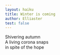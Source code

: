 ```yaml
---
layout: haiku
title: Winter is coming
author: Elliaster
test: false
---
```


Shivering autumn<br>
A living corona snaps<br>
in spite of the hope<br>
